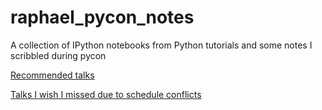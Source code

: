 # raphael_pycon_notes
A collection of IPython notebooks from Python tutorials and some notes I scribbled during pycon

[Recommended talks](https://www.youtube.com/playlist?list=PLQpMUUbQEmk19h3Z8YUmqS-dx_ewrEyR_)

[Talks I wish I missed due to schedule conflicts](https://www.youtube.com/playlist?list=PLQpMUUbQEmk1KVk8owRMi1rzmnk2sqBue)
